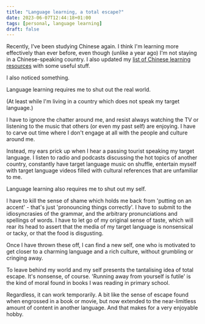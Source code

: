 ```yaml
---
title: "Language learning, a total escape?"
date: 2023-06-07T12:44:18+01:00
tags: [personal, language learning]
draft: false
---
```


Recently, I've been studying Chinese again. I think I'm learning more effectively than ever before, even though (unlike a year ago) I'm not staying in a Chinese-speaking country. I also updated my [list of Chinese learning resources](/cardfile/chinese-learning/) with some useful stuff.

I also noticed something.

Language learning requires me to shut out the real world.

(At least while I'm living in a country which does not speak my target language.)

I have to ignore the chatter around me, and resist always watching the TV or listening to the music that others (or even my past self) are enjoying. I have to carve out time where I don't engage at all with the people and culture around me.

Instead, my ears prick up when I hear a passing tourist speaking my target language. I listen to radio and podcasts discussing the hot topics of another country, constantly have target language music on shuffle, entertain myself with target language videos filled with cultural references that are unfamiliar to me.

Language learning also requires me to shut out my self.

I have to kill the sense of shame which holds me back from 'putting on an accent' - that's just 'pronouncing things correctly'. I have to submit to the idiosyncrasies of the grammar, and the arbitrary pronunciations and spellings of words. I have to let go of my original sense of taste, which will rear its head to assert that the media of my target language is nonsensical or tacky, or that the food is disgusting.

Once I have thrown these off, I can find a new self, one who is motivated to get closer to a charming language and a rich culture, without grumbling or cringing away.

To leave behind my world and my self presents the tantalising idea of total escape. It's nonsense, of course. 'Running away from yourself is futile' is the kind of moral found in books I was reading in primary school.

Regardless, it can work temporarily. A bit like the sense of escape found when engrossed in a book or movie, but now extended to the near-limitless amount of content in another language. And that makes for a very enjoyable hobby.
